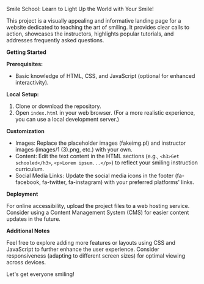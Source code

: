 Smile School: Learn to Light Up the World with Your Smile!

This project is a visually appealing and informative landing page for a website dedicated to teaching the art of smiling. It provides clear calls to action, showcases the instructors, highlights popular tutorials, and addresses frequently asked questions.

**Getting Started**

**Prerequisites:**

- Basic knowledge of HTML, CSS, and JavaScript (optional for enhanced interactivity).

**Local Setup:**

1. Clone or download the repository.
2. Open `index.html` in your web browser. (For a more realistic experience, you can use a local development server.)

**Customization**

- Images: Replace the placeholder images (fakeimg.pl) and instructor images (images/1 (3).png, etc.) with your own.
- Content: Edit the text content in the HTML sections (e.g., `<h3>Get schooled</h3>`, `<p>Lorem ipsum...</p>`) to reflect your smiling instruction curriculum.
- Social Media Links: Update the social media icons in the footer (fa-facebook, fa-twitter, fa-instagram) with your preferred platforms' links.

**Deployment**

For online accessibility, upload the project files to a web hosting service.
Consider using a Content Management System (CMS) for easier content updates in the future.

**Additional Notes**

Feel free to explore adding more features or layouts using CSS and JavaScript to further enhance the user experience.
Consider responsiveness (adapting to different screen sizes) for optimal viewing across devices.

Let's get everyone smiling!